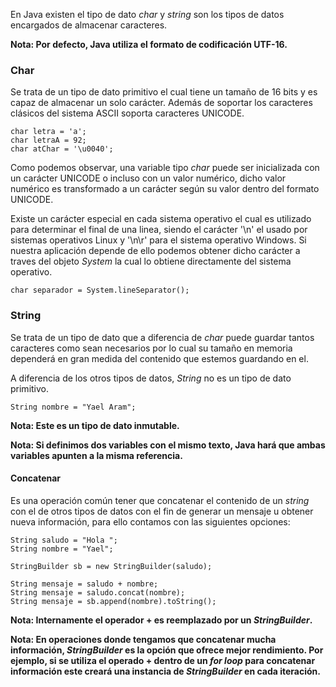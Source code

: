 En Java existen el tipo de dato *char* y *string* son los tipos de datos encargados de almacenar caracteres.

**Nota: Por defecto, Java utiliza el formato de codificación UTF-16.**
### Char

Se trata de un tipo de dato primitivo el cual tiene un tamaño de 16 bits y es capaz de almacenar un solo carácter. Además de soportar los caracteres clásicos del sistema ASCII soporta caracteres UNICODE.

```
char letra = 'a';
char letraA = 92;
char atChar = '\u0040';
```

Como podemos observar, una variable tipo *char* puede ser inicializada con un carácter UNICODE o incluso con un valor numérico, dicho valor numérico es transformado a un carácter según su valor dentro del formato UNICODE.

Existe un carácter especial en cada sistema operativo el cual es utilizado para determinar el final de una linea, siendo el carácter '\n' el usado por sistemas operativos Linux y '\n\r' para el sistema operativo Windows. Si nuestra aplicación depende de ello podemos obtener dicho carácter a traves del objeto *System* la cual lo obtiene directamente del sistema operativo.

```
char separador = System.lineSeparator();
```
### String

Se trata de un tipo de dato que a diferencia de *char* puede guardar tantos caracteres como sean necesarios por lo cual su tamaño en memoria dependerá en gran medida del contenido que estemos guardando en el.

A diferencia de los otros tipos de datos, *String* no es un tipo de dato primitivo.

```
String nombre = "Yael Aram";
```

**Nota: Este es un tipo de dato inmutable.**

**Nota: Si definimos dos variables con el mismo texto, Java hará que ambas variables apunten a la misma referencia.**
#### Concatenar

Es una operación común tener que concatenar el contenido de un *string* con el de otros tipos de datos con el fin de generar un mensaje u obtener nueva información, para ello contamos con las siguientes opciones:

```
String saludo = "Hola ";
String nombre = "Yael";

StringBuilder sb = new StringBuilder(saludo);

String mensaje = saludo + nombre;
String mensaje = saludo.concat(nombre);
String mensaje = sb.append(nombre).toString();
```

**Nota: Internamente el operador + es reemplazado por un *StringBuilder*.**

**Nota: En operaciones donde tengamos que concatenar mucha información, *StringBuilder* es la opción que ofrece mejor rendimiento. Por ejemplo, si se utiliza el operado + dentro de un *for loop* para concatenar información este creará una instancia de *StringBuilder* en cada iteración.**